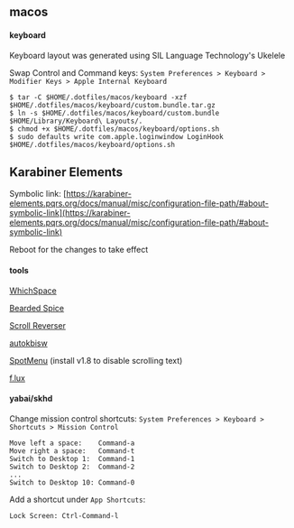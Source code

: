 ## macos

#### keyboard

Keyboard layout was generated using SIL Language Technology's Ukelele

Swap Control and Command keys: `System Preferences > Keyboard > Modifier Keys > Apple Internal Keyboard`

```
$ tar -C $HOME/.dotfiles/macos/keyboard -xzf $HOME/.dotfiles/macos/keyboard/custom.bundle.tar.gz
$ ln -s $HOME/.dotfiles/macos/keyboard/custom.bundle $HOME/Library/Keyboard\ Layouts/.
$ chmod +x $HOME/.dotfiles/macos/keyboard/options.sh
$ sudo defaults write com.apple.loginwindow LoginHook $HOME/.dotfiles/macos/keyboard/options.sh
```

## Karabiner Elements

Symbolic link: [https://karabiner-elements.pqrs.org/docs/manual/misc/configuration-file-path/#about-symbolic-link](https://karabiner-elements.pqrs.org/docs/manual/misc/configuration-file-path/#about-symbolic-link)

Reboot for the changes to take effect

#### tools

[WhichSpace](https://github.com/gechr/WhichSpace)

[Bearded Spice](https://github.com/beardedspice/beardedspice)

[Scroll Reverser](https://github.com/pilotmoon/Scroll-Reverser)

[autokbisw](https://github.com/jeantil/autokbisw)

[SpotMenu](https://github.com/kmikiy/SpotMenu) (install v1.8 to disable scrolling text)

[f.lux](https://justgetflux.com)

#### yabai/skhd

Change mission control shortcuts: `System Preferences > Keyboard > Shortcuts > Mission Control`

```
Move left a space:    Command-a
Move right a space:   Command-t
Switch to Desktop 1:  Command-1
Switch to Desktop 2:  Command-2
...
Switch to Desktop 10: Command-0
```

Add a shortcut under `App Shortcuts`:
```
Lock Screen: Ctrl-Command-l
```
